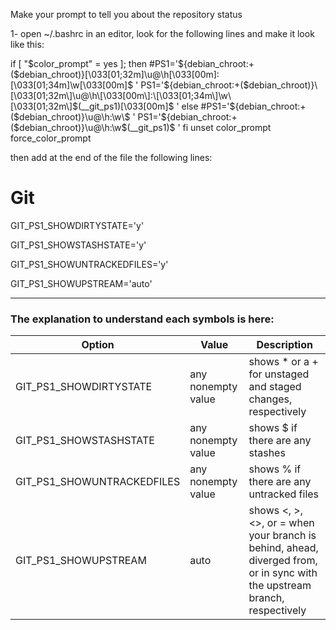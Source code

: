 Make your prompt to tell you about the repository status

1- open ~/.bashrc in an editor, look for the following lines and make it look like this:

if [ "$color_prompt" = yes ]; then
   #PS1='${debian_chroot:+($debian_chroot)}\[\033[01;32m\]\u@\h\[\033[00m\]:\[\033[01;34m\]\w\[\033[00m\]\$ '
    PS1='${debian_chroot:+($debian_chroot)}\[\033[01;32m\]\u@\h\[\033[00m\]:\[\033[01;34m\]\w\[\033[01;32m\]$(__git_ps1)\[\033[00m\]\$ '
else
   #PS1='${debian_chroot:+($debian_chroot)}\u@\h:\w\$ '
    PS1='${debian_chroot:+($debian_chroot)}\u@\h:\w$(__git_ps1)\$ '
fi
unset color_prompt force_color_prompt

then add at the end of the file the following lines:

# Git
GIT_PS1_SHOWDIRTYSTATE='y'

GIT_PS1_SHOWSTASHSTATE='y'

GIT_PS1_SHOWUNTRACKEDFILES='y'

GIT_PS1_SHOWUPSTREAM='auto'
___


### The explanation to understand each symbols is here:

| Option | Value | Description
| --- | ----------- | ------------------
| GIT_PS1_SHOWDIRTYSTATE | any nonempty value | shows * or a + for unstaged and staged changes, respectively
| GIT_PS1_SHOWSTASHSTATE| any nonempty value| shows $ if there are any stashes
| GIT_PS1_SHOWUNTRACKEDFILES| any nonempty value| shows % if there are any untracked files
| GIT_PS1_SHOWUPSTREAM| auto| shows <, >, <>, or = when your branch is behind, ahead, diverged from, or in sync with the upstream branch, respectively
